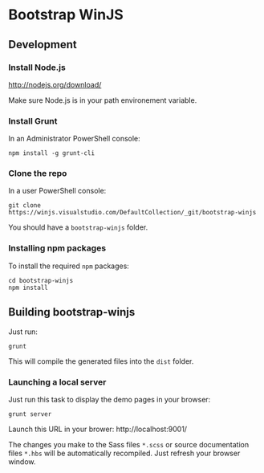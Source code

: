 ﻿# Bootstrap WinJS

## Development

### Install Node.js

http://nodejs.org/download/

Make sure Node.js is in your path environement variable.

### Install Grunt

In an Administrator PowerShell console:

```
npm install -g grunt-cli
```

### Clone the repo

In a user PowerShell console:

```
git clone https://winjs.visualstudio.com/DefaultCollection/_git/bootstrap-winjs
```

You should have a `bootstrap-winjs` folder.

### Installing npm packages

To install the required `npm` packages:

```
cd bootstrap-winjs
npm install
```

## Building bootstrap-winjs

Just run:

```
grunt
```

This will compile the generated files into the `dist` folder.

### Launching a local server

Just run this task to display the demo pages in your browser:

```
grunt server
```

Launch this URL in your brower: http://localhost:9001/

The changes you make to the Sass files `*.scss` or source documentation files `*.hbs` will be automatically recompiled. Just refresh your browser window. 